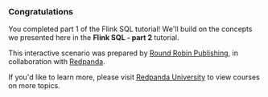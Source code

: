 
<br>

### Congratulations

You completed part 1 of the Flink SQL tutorial! We'll build on the concepts we presented here in the __Flink SQL - part 2__ tutorial.

This interactive scenario was prepared by <a href="https://roundrobin.pub/" target="_blank">Round Robin Publishing</a>, in collaboration with <a href="https://redpanda.com/" target="_blank">Redpanda</a>.

If you'd like to learn more, please visit <a href="https://university.redpanda.com/" target="_blank">Redpanda University</a> to view courses on more topics.
